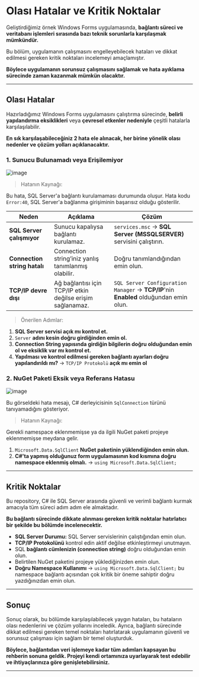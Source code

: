 # Olası Hatalar ve Kritik Noktalar

Geliştirdiğimiz örnek Windows Forms uygulamasında, **bağlantı süreci ve veritabanı işlemleri sırasında bazı teknik sorunlarla karşılaşmak mümkündür.**

Bu bölüm, uygulamanın çalışmasını engelleyebilecek hataları ve dikkat edilmesi gereken kritik noktaları incelemeyi amaçlamıştır.

**Böylece uygulamanın sorunsuz çalışmasını sağlamak ve hata ayıklama sürecinde zaman kazanmak mümkün olacaktır.**

---

## Olası Hatalar

Hazırladığımız Windows Forms uygulamasını çalıştırma sürecinde, **belirli yapılandırma eksiklikleri** veya **çevresel etkenler nedeniyle** çeşitli hatalarla karşılaşılabilir.

**En sık karşılaşabileceğiniz 2 hata ele alınacak, her birine yönelik olası nedenler ve çözüm yolları açıklanacaktır.**

### 1. Sunucu Bulunamadı veya Erişilemiyor

![image](https://github.com/user-attachments/assets/a443b833-ef57-4ff2-83d6-3a4894f0e94a)

> Hatanın Kaynağı:

Bu hata, SQL Server'a bağlantı kurulamaması durumunda oluşur. Hata kodu `Error:40`, SQL Server'a bağlanma girişiminin başarısız olduğu gösterilir.

| **Neden**                                               | **Açıklama**                                                                                     | **Çözüm**                                                                                                  |
|---------------------------------------------------------|--------------------------------------------------------------------------------------------------|------------------------------------------------------------------------------------------------------------|
| **SQL Server çalışmıyor**                               | Sunucu kapalıysa bağlantı kurulamaz.                                                             | `services.msc` → **SQL Server (MSSQLSERVER)** servisini çalıştırın.                                        |
| **Connection string hatalı**                            | Connection string’iniz yanlış tanımlanmış olabilir.                                              | Doğru tanımlandığından emin olun.                                                                          |
| **TCP/IP devre dışı**                                   | Ağ bağlantısı için TCP/IP etkin değilse erişim sağlanamaz.                                       | `SQL Server Configuration Manager` → **TCP/IP**'nin **Enabled** olduğundan emin olun.                      |



> Önerilen Adımlar:

1. **SQL Server servisi açık mı kontrol et.**
2. `Server` **adını kesin doğru girdiğinden emin ol.**
3. **Connection String yapısında girdiğin bilgilerin doğru olduğundan emin ol ve eksiklik var mı kontrol et.**
4. **Yapılması ve kontrol edilmesi gereken bağlantı ayarları doğru yapılandırıldı mı?** → `TCP/IP Protokolü` **açık mı emin ol**


### 2. NuGet Paketi Eksik veya Referans Hatasu

![image](https://github.com/user-attachments/assets/e6975178-8f2d-4741-8988-1bd295ceb562)

Bu görseldeki hata mesajı, C# derleyicisinin `SqlConnection` türünü tanıyamadığını gösteriyor.

> Hatanın Kaynağı:

Gerekli namespace eklenmemişse ya da ilgili NuGet paketi projeye eklenmemişse meydana gelir.

1. `Microsoft.Data.SqlClient` **NuGet paketinin yüklendiğinden emin olun.**
2. **C#'ta yapmış olduğunuz form uygulamasının kod kısmına doğru namespace eklenmiş olmalı.** → `using Microsoft.Data.SqlClient;`

---

## Kritik Noktalar 

Bu repository, C# ile SQL Server arasında güvenli ve verimli bağlantı kurmak amacıyla tüm süreci adım adım ele almaktadır. 

**Bu bağlantı sürecinde dikkate alınması gereken kritik noktalar hatırlatıcı bir şekilde bu bölümde incelenecektir.**

- **SQL Server Durumu:** SQL Server servislerinin çalıştığından emin olun.
- **TCP/IP Protokolünü** kontrol edin aktif değilse etkinleştirmeyi unutmayın.
- SQL **bağlantı cümlenizin (connection string)** doğru olduğundan emin olun.
- Belirtilen NuGet paketini projeye yüklediğinizden emin olun.
- **Doğru Namespace Kullanımı** → `using Microsoft.Data.SqlClient;` bu namespace bağlantı açısından çok kritik bir öneme sahiptir doğru yazdığınızdan emin olun.

---

## Sonuç

Sonuç olarak, bu bölümde karşılaşılabilecek yaygın hataları, bu hataların olası nedenlerini ve çözüm yollarını inceledik. Ayrıca, bağlantı sürecinde dikkat edilmesi gereken temel noktaları hatırlatarak uygulamanın güvenli ve sorunsuz çalışması için sağlam bir temel oluşturduk.

**Böylece, bağlantıdan veri işlemeye kadar tüm adımları kapsayan bu rehberin sonuna geldik. Projeyi kendi ortamınıza uyarlayarak test edebilir ve ihtiyaçlarınıza göre genişletebilirsiniz.**

---
